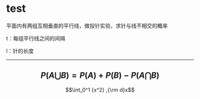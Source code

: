 # test
平面内有两组互相垂直的平行线，做投针实验，求针与线不相交的概率

t：每组平行线之间的间隔

l：针的长度

---
$$ P(A \bigcup B)=P(A) + P(B) - P(A \bigcap B) $$
---

$$\int_0^1 {x^2} ,{\rm d}x$$
